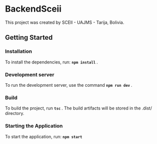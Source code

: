 # BackendSceii 
This project was created by SCEII - UAJMS - Tarija, Bolivia.

## Getting Started
### Installation

To install the dependencies, run: <strong> `npm install` </strong> .

### Development server
To run the development server, use the command <strong> `npm run dev` </strong>.

### Build
To build the project, run <strong>`tsc` </strong> . The build artifacts will be stored in the .dist/ directory.

### Starting the Application
To start the application, run: <strong>`npm start` </strong>
